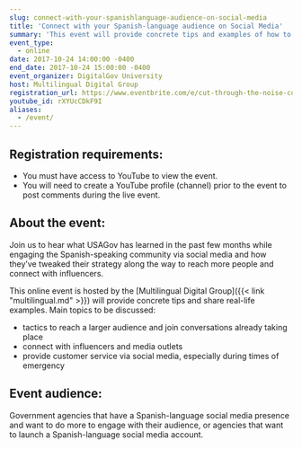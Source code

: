 ```yaml
---
slug: connect-with-your-spanishlanguage-audience-on-social-media
title: 'Connect with your Spanish-language audience on Social Media'
summary: 'This event will provide concrete tips and examples of how to reach more Spanish speakers needing and looking for government information through social media'
event_type:
  - online
date: 2017-10-24 14:00:00 -0400
end_date: 2017-10-24 15:00:00 -0400
event_organizer: DigitalGov University
host: Multilingual Digital Group
registration_url: https://www.eventbrite.com/e/cut-through-the-noise-connect-with-your-spanish-language-audience-on-social-media-registration-38668014071
youtube_id: rXYUcCDkF9I
aliases:
  - /event/
---
```


## Registration requirements:

* You must have access to YouTube to view the event.
* You will need to create a YouTube profile (channel) prior to the event to post comments during the live event.

## About the event:

Join us to hear what USAGov has learned in the past few months while engaging the Spanish-speaking community via social media and how they’ve tweaked their strategy along the way to reach more people and connect with influencers.

This online event is hosted by the [Multilingual Digital Group]({{< link "multilingual.md" >}}) will provide concrete tips and share real-life examples. Main topics to be discussed:

- tactics to reach a larger audience and join conversations already taking place
- connect with influencers and media outlets
- provide customer service via social media, especially during times of emergency

## Event audience:

Government agencies that have a Spanish-language social media presence and want to do more to engage with their audience, or agencies that want to launch a Spanish-language social media account.
